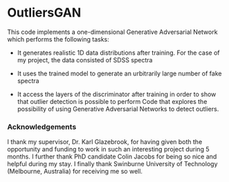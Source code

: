 # OutliersGAN #

This code implements a one-dimensional Generative Adversarial Network which performs the following tasks:

* It generates realistic 1D data distributions after training. For the case of my project, the data consisted of SDSS spectra

* It uses the trained model to generate an urbitrarily large number of fake spectra

* It access the layers of the discriminator after training in order to show that outlier detection is possible to perform
Code that explores the possibility of using Generative Adversarial Networks to detect outliers.

### Acknowledgements ###
I thank my supervisor, Dr. Karl Glazebrook, for having given both the opportunity and funding to work in such an interesting project during 5 months.
I further thank PhD candidate Colin Jacobs for being so nice and helpful during my stay.
I finally thank Swinburne University of Technology (Melbourne, Australia) for receiving me so well.
